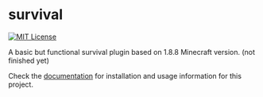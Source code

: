 # survival
[![MIT License](https://img.shields.io/badge/license-MIT-blue)](LICENSE)

A basic but functional survival plugin based on 1.8.8 Minecraft version. (not finished yet)

Check the [documentation](https://github.com/valentesteban/survival/wiki) for installation and
usage information for this project.
